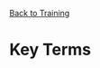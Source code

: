 <!-- TITLE: 101 - How do we do it? -->
<!-- SUBTITLE: Let's learn a few terms and get acquainted with our media tool -->

[Back to Training](/media/training)
# Key Terms